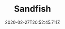 ---
templateKey: blog-post
featuredpost: false
date: 2020-02-27T20:52:45.711Z
featuredimage: /img/Sandfish.png
title: Sandfish
description: It tries to hide using camouflage.
type: fish
sellPrice: 75
energy: 
health: 
tags:
  - fish
  - Desert
  - 6am – 8pm
  - spring
  - summer
  - fall
  - winter
  - AnyWeather
  - Specialty Fish Bundle
  - Penny
---